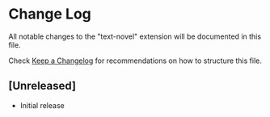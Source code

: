 # Change Log

All notable changes to the "text-novel" extension will be documented in this file.

Check [Keep a Changelog](http://keepachangelog.com/) for recommendations on how to structure this file.

## [Unreleased]

- Initial release